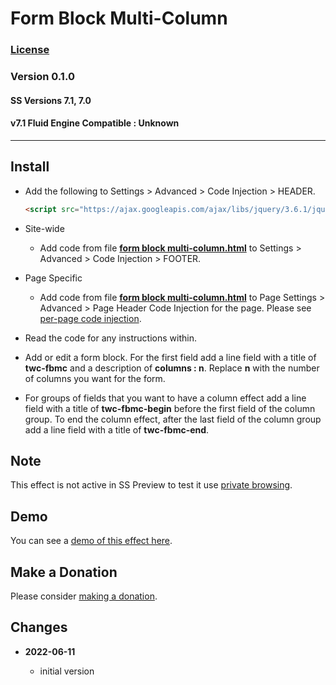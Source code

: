 # Form Block Multi-Column

### [License][99]

### Version 0.1.0

#### SS Versions 7.1, 7.0

#### v7.1 Fluid Engine Compatible : Unknown

---

## Install

* Add the following to Settings > Advanced > Code Injection > HEADER.
  
  ```html
  <script src="https://ajax.googleapis.com/ajax/libs/jquery/3.6.1/jquery.min.js"></script>
  ```
  
* Site-wide

  * Add code from file **[form block multi-column.html][1]** to  Settings >
    Advanced > Code Injection > FOOTER.
    
* Page Specific

  * Add code from file **[form block multi-column.html][1]** to Page Settings >
    Advanced > Page Header Code Injection for the page. Please see
    [per-page code injection][2].
    
* Read the code for any instructions within.

* Add or edit a form block. For the first field add a line field with a title of
  **twc-fbmc** and a description of **columns : n**. Replace **n** with the
  number of columns you want for the form.

* For groups of fields that you want to have a column effect add a line field
  with a title of **twc-fbmc-begin** before the first field of the column group.
  To end the column effect, after the last field of the column group add a line
  field with a title of **twc-fbmc-end**.

## Note

This effect is not active in SS Preview to test it use [private browsing][3].

## Demo

You can see a [demo of this effect here][4].

## Make a Donation

Please consider [making a donation][5].

## Changes

<!-- * **2022-05-10**

  * support for v7.1 product detail layouts
  * use twcsl
  * bumped version to 0.2.0
  -->
* **2022-06-11**

  * initial version

[1]: form%20block%20multi-column.html#L1
[2]: https://support.squarespace.com/hc/en-us/articles/205815908-Using-code-injection#toc-per-page-code-injection
[3]: https://bit.ly/3f6lhq2
[4]: https://toms-web-consulting-demos.squarespace.com/form-block-multi-column?password=twcdemos
[5]: https://github.com/tomsWebConsulting/twcsl#make-a-donation
[99]: https://github.com/tomsWebConsulting/twcsl/blob/main/LICENSE.txt#L1
